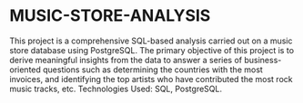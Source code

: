 # MUSIC-STORE-ANALYSIS
This project is a comprehensive SQL-based analysis carried out on a music store database using PostgreSQL. 
The primary objective of this project is to derive meaningful insights from the data to answer a series of business-oriented questions such as determining the countries with the most invoices, and identifying the top artists who have contributed the most rock music tracks, etc.
Technologies Used: SQL, PostgreSQL.

